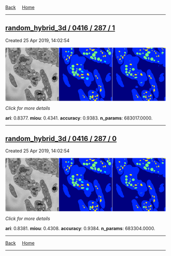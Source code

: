 
[Back](..)&nbsp;&nbsp;&nbsp;&nbsp;&nbsp;[Home](https://leapmanlab.github.io/snapshots)

---

<div class="summary"><a href="1"><h2>random_hybrid_3d / 0416 / 287 / 1</h2></a><p>Created 25 Apr 2019, 14:02:54
</p><a href="1"><img src="1/media/summary.png" align="center"></a><p>
<i>Click for more details</i>
</p></div>

**ari**: 0.8377. **miou**: 0.4341. **accuracy**: 0.9383. **n_params**: 683017.0000. 

---

<div class="summary"><a href="0"><h2>random_hybrid_3d / 0416 / 287 / 0</h2></a><p>Created 25 Apr 2019, 14:02:54
</p><a href="0"><img src="0/media/summary.png" align="center"></a><p>
<i>Click for more details</i>
</p></div>

**ari**: 0.8381. **miou**: 0.4308. **accuracy**: 0.9384. **n_params**: 683304.0000. 

---

[Back](..)&nbsp;&nbsp;&nbsp;&nbsp;&nbsp;[Home](https://leapmanlab.github.io/snapshots)

---